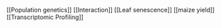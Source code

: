 [[Population genetics]]
[[Interaction]]
[[Leaf senescence]]
[[maize yield]]
[[Transcriptomic Profiling]]
